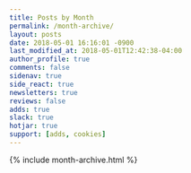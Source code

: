 ```yaml
---
title: Posts by Month
permalink: /month-archive/
layout: posts
date: 2018-05-01 16:16:01 -0900
last_modified_at: 2018-05-01T12:42:38-04:00
author_profile: true
comments: false
sidenav: true
side_react: true
newsletters: true
reviews: false
adds: true
slack: true
hotjar: true
support: [adds, cookies]
---
```


{% include month-archive.html %}
